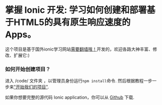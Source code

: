 掌握 Ionic 开发: 学习如何创建和部署基于HTML5的具有原生响应速度的Apps。
=======

这个项目是基于国外ionic学习网站[需要翻墙哦！](https://thinkster.io/ionic-framework-tutorial/)开发的，欢迎各路大神丰富、修改、扩展它:)

### 如何开始创建项目？
进入 /code/ 文件夹 ，以管理员身份运行`npm install`命令. 然后根据教程一步一步来["开始我们的项目"](https://thinkster.io/ionic-framework-tutorial/#starting-our-project).

如果你想要完整的源代码 Ionic application，你可以从 [Github](https://github.com/LZYlove/gu_music) 下载.


